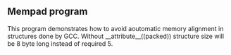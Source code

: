 Mempad program
-------
This program demonstrates how to avoid aoutomatic memory alignment in structures done by GCC. Without \_\_attribute\_\_((packed)) structure size will be 8 byte long instead of required 5.
